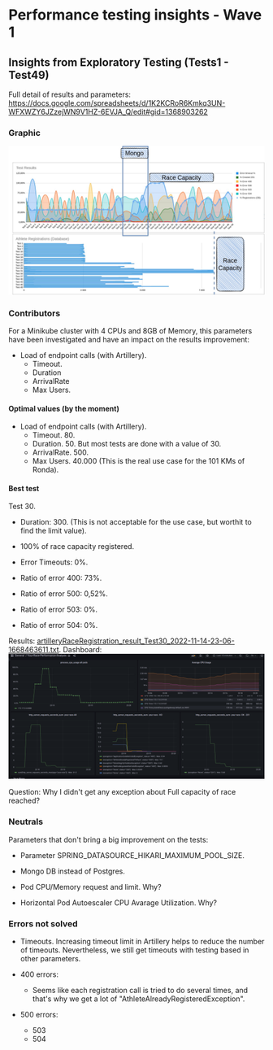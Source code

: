 # Performance testing insights - Wave 1

## Insights from Exploratory Testing (Tests1 - Test49)

Full detail of results and parameters:
https://docs.google.com/spreadsheets/d/1K2KCRoR6Kmkq3UN-WFXWZY6JZzejWN9V1HZ-6EVJA_Q/edit#gid=1368903262

### Graphic
![your-race-graphics-wave1-test-1-49.drawio.png](./your-race-graphics-wave1-test-1-49.drawio.jpg)

### Contributors

For a Minikube cluster with 4 CPUs and 8GB of Memory, this parameters have been investigated and have an impact on the results improvement:

- Load of endpoint calls (with Artillery).
    - Timeout.
    - Duration	
    - ArrivalRate	
    - Max Users. 
   

#### Optimal values (by the moment)

- Load of endpoint calls (with Artillery).
    - Timeout. 80.
    - Duration. 50. But most tests are done with a value of 30.	
    - ArrivalRate. 500. 	
    - Max Users. 40.000 (This is the real use case for the 101 KMs of Ronda).


#### Best test

Test 30. 

- Duration: 300. (This is not acceptable for the use case, but worthit to find the limit value).

- 100% of race capacity registered. 
- Error Timeouts: 0%.
- Ratio of error 400: 73%.
- Ratio of error 500: 0,52%.
- Ratio of error 503: 0%.
- Ratio of error 504: 0%.


Results: [artilleryRaceRegistration_result_Test30_2022-11-14-23-06-1668463611.txt](artilleryRaceRegistration_result_Test30_2022-11-14-23-06-1668463611.txt).
Dashboard: ![artilleryRaceRegistration_result_Test30_2022-11-14-23-06-1668463611.png](artilleryRaceRegistration_result_Test30_2022-11-14-23-06-1668463611.png)


Question: Why I didn't get any exception about Full capacity of race reached?

### Neutrals

Parameters that don't bring a big improvement on the tests:    
- Parameter SPRING_DATASOURCE_HIKARI_MAXIMUM_POOL_SIZE. 
- Mongo DB instead of Postgres.

- Pod CPU/Memory request and limit. Why?
- Horizontal Pod Autoescaler CPU Avarage Utilization. Why?

### Errors not solved

- Timeouts. Increasing timeout limit in Artillery helps to reduce the number of timeouts. Nevertheless, we still get timeouts with testing based in other parameters. 

- 400 errors:
    - Seems like each registration call is tried to do several times, and that's why we get a lot of "AthleteAlreadyRegisteredException".
- 500 errors:
    - 503
    - 504   